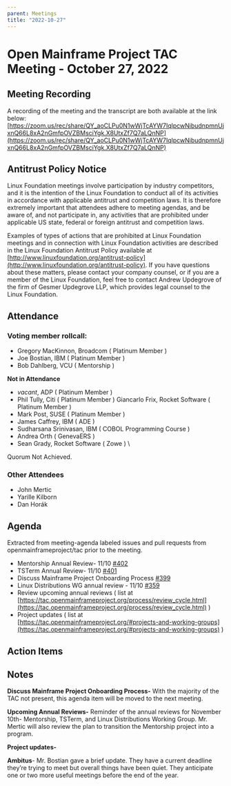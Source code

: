 ```yaml
---
parent: Meetings
title: "2022-10-27"
---
```


# **Open Mainframe Project TAC Meeting - October 27, 2022**


## **Meeting Recording**

A recording of the meeting and the transcript are both available at the link below: \
[https://zoom.us/rec/share/QY_aoCLPu0N1wWjTcAYW7IqlpcwNibudnpmnUjxnQ66L8xA2nGmfpOVZBMsciYgk.X8UtxZf7Q7aLQnNP](https://zoom.us/rec/share/QY_aoCLPu0N1wWjTcAYW7IqlpcwNibudnpmnUjxnQ66L8xA2nGmfpOVZBMsciYgk.X8UtxZf7Q7aLQnNP)


## **Antitrust Policy Notice**

Linux Foundation meetings involve participation by industry competitors, and it is the intention of the Linux Foundation to conduct all of its activities in accordance with applicable antitrust and competition laws. It is therefore extremely important that attendees adhere to meeting agendas, and be aware of, and not participate in, any activities that are prohibited under applicable US state, federal or foreign antitrust and competition laws.

Examples of types of actions that are prohibited at Linux Foundation meetings and in connection with Linux Foundation activities are described in the Linux Foundation Antitrust Policy available at [http://www.linuxfoundation.org/antitrust-policy](http://www.linuxfoundation.org/antitrust-policy). If you have questions about these matters, please contact your company counsel, or if you are a member of the Linux Foundation, feel free to contact Andrew Updegrove of the firm of Gesmer Updegrove LLP, which provides legal counsel to the Linux Foundation.


## **Attendance**


### **Voting member rollcall:**



*  Gregory MacKinnon, Broadcom ( Platinum Member )
*  Joe Bostian, IBM ( Platinum Member )
*  Bob Dahlberg, VCU ( Mentorship )

     


**Not in Attendance**



* _vacant_, ADP ( Platinum Member )
*  Phil Tully, Citi ( Platinum Member ) Giancarlo Frix, Rocket Software ( Platinum Member )
*  Mark Post, SUSE ( Platinum Member )
*  James Caffrey, IBM ( ADE )
*  Sudharsana Srinivasan, IBM ( COBOL Programming Course )
*  Andrea Orth ( GenevaERS )
*  Sean Grady, Rocket Software ( Zowe ) \


Quorum Not Achieved.


### Other Attendees 



* John Mertic
* Yarille Kilborn
* Dan Horák


## **Agenda**

Extracted from meeting-agenda labeled issues and pull requests from openmainframeproject/tac prior to the meeting.



* Mentorship Annual Review- 11/10 [#402](https://github.com/openmainframeproject/tac/issues/402)
* TSTerm Annual Review- 11/10 [#401](https://github.com/openmainframeproject/tac/issues/401)
* Discuss Mainframe Project Onboarding Process [#399](https://github.com/openmainframeproject/tac/issues/399)
* Linux Distributions WG annual review - 11/10 [#359](https://github.com/openmainframeproject/tac/issues/359)
* Review upcoming annual reviews ( list at [https://tac.openmainframeproject.org/process/review_cycle.html](https://tac.openmainframeproject.org/process/review_cycle.html) )
* Project updates ( list at [https://tac.openmainframeproject.org/#projects-and-working-groups](https://tac.openmainframeproject.org/#projects-and-working-groups) )


## **Action Items**


## **Notes**

**Discuss Mainframe Project Onboarding Process-** With the majority of the TAC not present, this agenda item will be moved to the next meeting.

**Upcoming Annual Reviews-** Reminder of the annual reviews for November 10th- Mentorship, TSTerm, and Linux Distributions Working Group. Mr. Mertic will also review the plan to transition the Mentorship project into a program.

**Project updates-** 

**Ambitus**- Mr. Bostian gave a brief update. They have a current deadline they’re trying to meet but overall things have been quiet. They anticipate one or two more useful meetings before the end of the year. 
